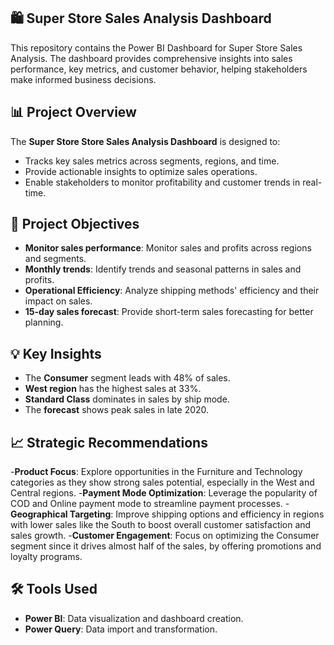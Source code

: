 ## 🛍️ Super Store Sales Analysis Dashboard

This repository contains the Power BI Dashboard for Super Store Sales Analysis. The dashboard provides comprehensive insights into sales performance, key metrics, and customer behavior, helping stakeholders make informed business decisions.


## 📊 Project Overview

The **Super Store Store Sales Analysis Dashboard** is designed to:

- Tracks key sales metrics across segments, regions, and time.
- Provide actionable insights to optimize sales operations.
- Enable stakeholders to monitor profitability and customer trends in real-time.


## 🎯 Project Objectives
- **Monitor sales performance**: Monitor sales and profits across regions and segments.
- **Monthly trends**: Identify trends and seasonal patterns in sales and profits.
- **Operational Efficiency**: Analyze shipping methods' efficiency and their impact on sales.
- **15-day sales forecast**: Provide short-term sales forecasting for better planning.


## 💡 Key Insights
- The **Consumer** segment leads with 48% of sales.
- **West region** has the highest sales at 33%.
- **Standard Class** dominates in sales by ship mode.
- The **forecast** shows peak sales in late 2020.

## 📈 Strategic Recommendations
-**Product Focus**: Explore opportunities in the Furniture and Technology categories as they show strong sales potential, especially in the West and Central regions.
-**Payment Mode Optimization**: Leverage the popularity of COD and Online payment mode to streamline payment processes.
-**Geographical Targeting**: Improve shipping options and efficiency in regions with lower sales like the South to boost overall customer satisfaction and sales growth.
-**Customer Engagement**: Focus on optimizing the Consumer segment since it drives almost half of the sales, by offering promotions and loyalty programs.

## 🛠️ Tools Used
- **Power BI**: Data visualization and dashboard creation.
- **Power Query**: Data import and transformation.










